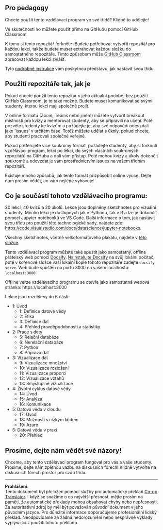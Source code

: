 <!--
CO_OP_TRANSLATOR_METADATA:
{
  "original_hash": "f7440be10c17a8a9262713af3d2818a9",
  "translation_date": "2025-09-06T20:00:28+00:00",
  "source_file": "for-teachers.md",
  "language_code": "cs"
}
-->
## Pro pedagogy

Chcete použít tento vzdělávací program ve své třídě? Klidně to udělejte!

Ve skutečnosti ho můžete použít přímo na GitHubu pomocí GitHub Classroom.

K tomu si tento repozitář forkněte. Budete potřebovat vytvořit repozitář pro každou lekci, takže budete muset extrahovat každou složku do samostatného repozitáře. Tímto způsobem může [GitHub Classroom](https://classroom.github.com/classrooms) zpracovat každou lekci zvlášť.

Tyto [podrobné instrukce](https://github.blog/2020-03-18-set-up-your-digital-classroom-with-github-classroom/) vám poskytnou představu, jak nastavit svou třídu.

## Použití repozitáře tak, jak je

Pokud chcete použít tento repozitář v jeho aktuální podobě, bez použití GitHub Classroom, je to také možné. Budete muset komunikovat se svými studenty, kterou lekci mají společně projít.

V online formátu (Zoom, Teams nebo jiném) můžete vytvořit breakout místnosti pro kvízy a mentorovat studenty, aby se připravili na učení. Poté pozvěte studenty ke kvízům a požádejte je, aby své odpovědi odevzdali jako 'issues' v určitém čase. Totéž můžete udělat s úkoly, pokud chcete, aby studenti pracovali společně veřejně.

Pokud preferujete více soukromý formát, požádejte studenty, aby si forknuli vzdělávací program, lekci po lekci, do svých vlastních soukromých repozitářů na GitHubu a dali vám přístup. Poté mohou kvízy a úkoly dokončit soukromě a odevzdat je vám prostřednictvím issues na vašem třídním repozitáři.

Existuje mnoho způsobů, jak tento formát přizpůsobit online výuce. Dejte nám prosím vědět, co vám nejlépe vyhovuje!

## Co je součástí tohoto vzdělávacího programu:

20 lekcí, 40 kvízů a 20 úkolů. Lekce jsou doplněny sketchnotes pro vizuální studenty. Mnoho lekcí je dostupných jak v Pythonu, tak v R a lze je dokončit pomocí Jupyter notebooků ve VS Code. Další informace o tom, jak nastavit svou třídu pro použití této technologické sady, najdete zde: https://code.visualstudio.com/docs/datascience/jupyter-notebooks.

Všechny sketchnotes, včetně velkoformátového plakátu, najdete v [této složce](../../sketchnotes).

Tento vzdělávací program můžete také spustit jako samostatný, offline přátelský web pomocí [Docsify](https://docsify.js.org/#/). [Nainstalujte Docsify](https://docsify.js.org/#/quickstart) na svůj lokální počítač, poté v kořenové složce vaší lokální kopie tohoto repozitáře zadejte `docsify serve`. Web bude spuštěn na portu 3000 na vašem localhostu: `localhost:3000`.

Offline verze vzdělávacího programu se otevře jako samostatná webová stránka: https://localhost:3000

Lekce jsou rozděleny do 6 částí:

- 1: Úvod
    - 1: Definice datové vědy
    - 2: Etika
    - 3: Definice dat
    - 4: Přehled pravděpodobnosti a statistiky
- 2: Práce s daty
    - 5: Relační databáze
    - 6: Nerelační databáze
    - 7: Python
    - 8: Příprava dat
- 3: Vizualizace dat
    - 9: Vizualizace množství
    - 10: Vizualizace rozložení
    - 11: Vizualizace proporcí
    - 12: Vizualizace vztahů
    - 13: Smysluplné vizualizace
- 4: Životní cyklus datové vědy
    - 14: Úvod
    - 15: Analýza
    - 16: Komunikace
- 5: Datová věda v cloudu
    - 17: Úvod
    - 18: Možnosti s nízkým kódem
    - 19: Azure
- 6: Datová věda v praxi
    - 20: Přehled

## Prosíme, dejte nám vědět své názory!

Chceme, aby tento vzdělávací program fungoval pro vás a vaše studenty. Prosíme, dejte nám zpětnou vazbu na diskusních fórech! Klidně vytvořte na diskusních fórech prostor pro svou třídu.

---

**Prohlášení**:  
Tento dokument byl přeložen pomocí služby pro automatický překlad [Co-op Translator](https://github.com/Azure/co-op-translator). I když se snažíme o co největší přesnost, mějte prosím na paměti, že automatické překlady mohou obsahovat chyby nebo nepřesnosti. Za autoritativní zdroj by měl být považován původní dokument v jeho původním jazyce. Pro důležité informace doporučujeme profesionální lidský překlad. Neodpovídáme za žádná nedorozumění nebo nesprávné výklady vyplývající z použití tohoto překladu.